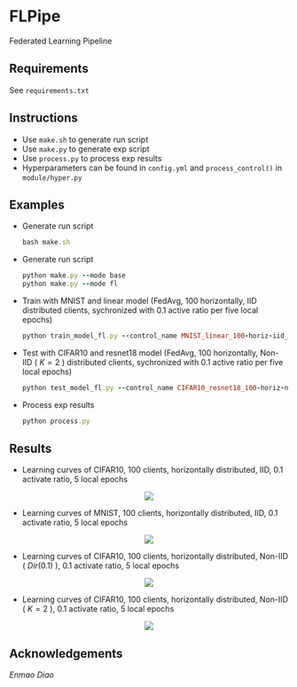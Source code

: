 # FLPipe
Federated Learning Pipeline

## Requirements
See `requirements.txt`

## Instructions
- Use `make.sh` to generate run script
- Use `make.py` to generate exp script
- Use `process.py` to process exp results
- Hyperparameters can be found in `config.yml` and `process_control()` in `module/hyper.py`

## Examples
 - Generate run script
    ```ruby
    bash make.sh
    ```
 - Generate run script
    ```ruby
    python make.py --mode base
    python make.py --mode fl
    ```
 - Train with MNIST and linear model (FedAvg, 100 horizontally, IID distributed clients, sychronized with 0.1 active ratio per five local epochs)
    ```ruby
    python train_model_fl.py --control_name MNIST_linear_100-horiz-iid_sync-0.1-5
    ```
 - Test with CIFAR10 and resnet18 model (FedAvg, 100 horizontally, Non-IID ( $K=2$ ) distributed clients, sychronized with 0.1 active ratio per five local epochs)
    ```ruby
    python test_model_fl.py --control_name CIFAR10_resnet18_100-horiz-noniid~c~2_sync-0.1-5
    ```
 - Process exp results
    ```ruby
    python process.py
    ```

## Results
- Learning curves of CIFAR10, $100$ clients, horizontally distributed, IID, $0.1$ activate ratio, $5$ local epochs
<p align="center">
<img src="/asset/MNIST_100-horiz-iid_sync-0.1-5_Accuracy_mean.png">
</p>


- Learning curves of MNIST, $100$ clients, horizontally distributed, IID, $0.1$ activate ratio, $5$ local epochs
<p align="center">
<img src="/asset/CIFAR10_100-horiz-iid_sync-0.1-5_Accuracy_mean.png">
</p>


- Learning curves of CIFAR10, $100$ clients, horizontally distributed, Non-IID ( $Dir(0.1)$ ), $0.1$ activate ratio, $5$ local epochs
<p align="center">
<img src="/asset/MNIST_100-horiz-noniid~d~0.1_sync-0.1-5_Accuracy_mean.png">
</p>


- Learning curves of CIFAR10, $100$ clients, horizontally distributed, Non-IID ( $K=2$ ), $0.1$ activate ratio, $5$ local epochs
<p align="center">
<img src="/asset/CIFAR10_100-horiz-noniid~c~2_sync-0.1-5_Accuracy_mean.png">
</p>

## Acknowledgements
*Enmao Diao*
